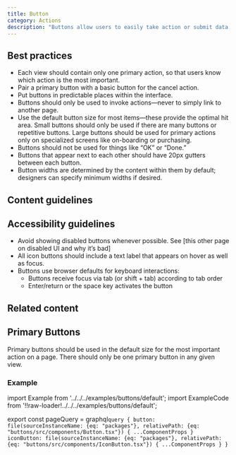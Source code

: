 ```yaml
---
title: Button
category: Actions
description: "Buttons allow users to easily take action or submit data with a single click. They make actions visible and clear."
---
```


## Best practices

* Each view should contain only one primary action, so that users know which action is the most important.
* Pair a primary button with a basic button for the cancel action.
* Put buttons in predictable places within the interface.
* Buttons should only be used to invoke actions—never to simply link to another page.
* Use the default button size for most items—these provide the optimal hit area. Small buttons should only be used if there are many buttons or repetitive buttons. Large buttons should be used for primary actions only on specialized screens like on-boarding or purchasing.
* Buttons should not be used for things like “OK” or “Done.”
* Buttons that appear next to each other should have 20px gutters between each button.
* Button widths are determined by the content within them by default; designers can specify minimum widths if desired.

## Content guidelines

## Accessibility guidelines

* Avoid showing disabled buttons whenever possible. See [this other page on disabled UI and why it’s bad]
* All icon buttons should include a text label that appears on hover as well as focus.
* Buttons use browser defaults for keyboard interactions:
  * Buttons receive focus via tab (or shift + tab) according to tab order
  * Enter/return or the space key activates the button

## Related content

## Primary Buttons

Primary buttons should be used in the default size for the most important action on a page. There should only be one primary button in any given view.

### Example

import Example from '../../../examples/buttons/default';
import ExampleCode from '!!raw-loader!../../../examples/buttons/default';

<CodeExample code={ExampleCode}>
  <Example />
</CodeExample>

<PropSheet component={props.data.button.childrenComponentMetadata[0]} />
<PropSheet component={props.data.iconButton.childrenComponentMetadata[0]} />

export const pageQuery = graphql`
  query {
    button: file(sourceInstanceName: {eq: "packages"}, relativePath: {eq: "buttons/src/components/Button.tsx"}) {
      ...ComponentProps
    }
    iconButton: file(sourceInstanceName: {eq: "packages"}, relativePath: {eq: "buttons/src/components/IconButton.tsx"}) {
      ...ComponentProps
    }
  }
`
